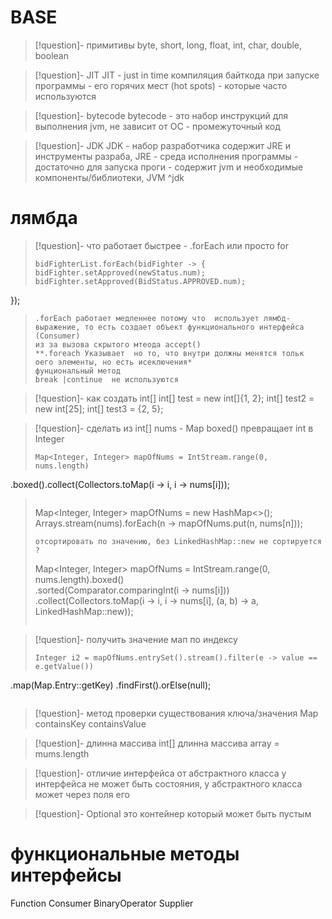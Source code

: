 # BASE

>[!question]- примитивы 
>byte, short, long, float, int, char, double, boolean  

>[!question]- JIT 
>JIT - just in time компиляция байткода при запуске программы - его горячих мест (hot spots) - которые часто используются

>[!question]- bytecode 
>bytecode - это набор инструкций для выполнения jvm, не зависит от ОС - промежуточный код 

>[!question]- JDK 
>JDK - набор разработчика содержит JRE и инструменты разраба, JRE - среда исполнения программы - достаточно для запуска проги - содержит jvm и необходимые компоненты/библиотеки, JVM ^jdk
# лямбда 

>[!question]-  что работает быстрее  - .forEach или просто for 
>```
>bidFighterList.forEach(bidFighter -> {
>bidFighter.setApproved(newStatus.num);
>bidFighter.setApproved(BidStatus.APPROVED.num);  
});
>```
> .forEach работает медленнее потому что  использует лямбд-выражение, то есть создает объект функционального интерфейса (Consumer)
> из за вызова скрытого мтеода accept()
> **.foreach Указывает  но то, что внутри должны менятся тольк оего элементы, но есть исеключения*
> фунциональный метод 
> break |continue  не используются 

>[!question]- как создать int[]
>int[] test = new int[]{1, 2};
>int[] test2 = new int[25];
>int[] test3 = {2, 5};

>[!question]- сделать из  int[] nums - Map
>boxed() превращает int  в Integer
>```
>Map<Integer, Integer> mapOfNums = IntStream.range(0, nums.length)
.boxed().collect(Collectors.toMap(i -> i, i -> nums[i]));
>```
>```
>Map<Integer, Integer> mapOfNums = new HashMap<>(); Arrays.stream(nums).forEach(n -> mapOfNums.put(n, nums[n]));
>```
> отсортировать по значению, без LinkedHashMap::new не сортируется ? 
> ```
> Map<Integer, Integer> mapOfNums = IntStream.range(0, nums.length).boxed()  
>.sorted(Comparator.comparingInt(i -> nums[i]))  
>.collect(Collectors.toMap(i -> i, i -> nums[i], (a, b) -> a, LinkedHashMap::new));
> ```

>[!question]- получить значение мап по индексу
>```
>Integer i2 = mapOfNums.entrySet().stream().filter(e -> value == e.getValue())
.map(Map.Entry::getKey)
.findFirst().orElse(null);
>```

>[!question]- метод проверки существования ключа/значения Map
>containsKey
>containsValue 

>[!question]- длинна массива int[]
>длинна массива array = mums.length 

>[!question]- отличие интерфейса от абстрактного класса
>у интерфейса не может быть состояния, у абстрактного класса может через поля его

>[!question]- Optional это 
контейнер который  может быть пустым

# функциональные методы интерфейсы

Function
Consumer
BinaryOperator
Supplier


